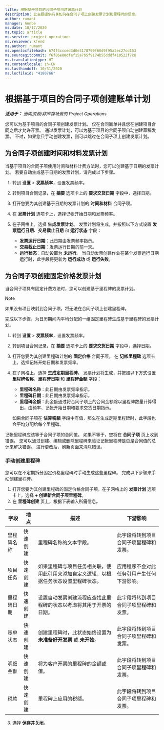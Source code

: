 ```yaml
---
title: 根据基于项目的合同子项创建账单计划
description: 此主题提供有关如何在合同子项上创建发票计划和里程碑的信息。
author: rumant
manager: Annbe
ms.date: 10/17/2020
ms.topic: article
ms.service: project-operations
ms.reviewer: kfend
ms.author: rumant
ms.openlocfilehash: 674f4ccced3d0e3178799f60d9f95a2ec27cd153
ms.sourcegitcommit: f6f86e80dfef15a7b5f9174b55dddf410522f7c8
ms.translationtype: HT
ms.contentlocale: zh-CN
ms.lasthandoff: 10/31/2020
ms.locfileid: "4180766"
---
```

# <a name="create-an-invoice-schedule-on-a-project-based-contract-line"></a>根据基于项目的合同子项创建账单计划 

_**适用于：** 面向资源/非库存场景的 Project Operations_

您可以为基于项目的合同子项创建发票计划。 仅在合同赢单并且您在创建项目合同之后才允许开票。 通过发票计划，可以为基于项目的合同子项自动创建草稿发票。 不过，如果您只手动创建发票，则可以跳过在合同子项上创建发票计划。

## <a name="create-a-time-and-material-invoice-schedule-for-a-contract-line"></a>为合同子项创建时间和材料发票计划

当基于项目的合同子项使用时间和材料计费方法时，您可以创建基于日期的发票计划。 若要自动生成基于日期的发票计划，请完成以下步骤。

1. 转到 **设置** > **发票频率**，设置发票频率。
2. 转到项目合同记录，在 **摘要** 选项卡上的 **要求交货日期** 字段中，选择日期。
3. 打开您要为其创建基于日期的发票计划的 **时间和材料** 合同子项。 
4. 在 **发票计划** 选项卡上，选择记帐开始日期和发票频率。
5. 在子网格上，选择 **生成发票计划**。 发票计划将生成，并按照以下方式设置 **发票运行日期**、**交易截止日期** 和 **运行状态** 字段：

    - **发票运行日期**：此日期由发票频率指示。
    - **交易截止日期**：发票运行日期的前一天。
    - **运行状态**：自动设置为 **未运行**。 当自动发票创建作业在某个发票运行日期运行时，此字段将更新为 **运行成功** 或 **运行失败**。

## <a name="create-a-fixed-price-invoice-schedule-for-a-contract-line"></a>为合同子项创建固定价格发票计划

当合同子项具有固定计费方法时，您可以创建基于里程碑的发票计划。 

> [!NOTE]
> 如果没有项目映射到合同子项，将无法在合同子项上创建里程碑。

完成以下步骤，为日历期间内平均分配的一组固定里程碑生成基于里程碑的发票计划。

1. 转到 **设置** > **发票频率**，设置发票频率。
2. 转到项目合同记录，在 **摘要** 选项卡上的 **要求交货日期** 字段中，选择日期。
3. 打开您要为其创建里程碑计划的 **固定价格** 合同子项。 在 **记帐里程碑** 选项卡上，选择记帐开始日期和发票频率。 
4. 在子网格上，选择 **生成定期里程碑**。 发票计划将生成，并按照以下方式设置 **里程碑名称**、**里程碑日期** 和 **里程碑金额** 字段：

    - **里程碑名称**：此日期由发票频率指示。
    - **里程碑日期**：此日期由发票频率指示。
    - **里程碑金额**：此金额通过将合同子项上的合同金额除以里程碑数量计算得出，由频率、记帐开始日期和要求交货日期指示。

    如果合同子项在 **估算税额** 字段中有值，那么在生成定期里程碑时，此字段也会平均分配给每个里程碑。

记帐里程碑应该等于合同子项的合同值。 如果不等于，您将在 **合同子项** 页上收到错误。 您可以通过创建、编辑或删除里程碑来验证记帐里程碑是否是合同值的总计来解决错误。 进行更改后，刷新页面来清除错误。

### <a name="manually-create-milestones"></a>手动创建里程碑

您可以在不定期拆分固定价格里程碑时手动生成这些里程碑。 完成以下步骤来手动创建里程碑。

1. 打开您要为其创建里程碑的固定价格合同子项，在子网格上的 **发票计划** 选项卡上，选择 **+ 创建新合同子项里程碑**。 
2. 在 **里程碑创建** 页上，根据下表输入所需信息。

| 字段 | 地点 | 描述 | 下游影响 |
| --- | --- | --- | --- |
| 里程碑名称 | 快速创建 | 里程碑名称的文本字段。 | 此字段将转到项目合同子项里程碑和发票。 |
| 项目任务 | 快速创建 | 如果里程碑与项目任务相关联，使用此引用来添加自定义逻辑，以根据任务状态设置里程碑状态。 | 应用程序不会对此任务引用产生任何下游影响。 |
| 里程碑日期 | 快速创建 | 设置自动发票创建流程应查找此里程碑的状态以考虑将其用于开票的日期。 | 此字段将转到项目合同子项里程碑和发票。 |
| 账单状态 | 快速创建 | 创建里程碑时，此状态始终设置为 **未准备好开发票** 或 **未开始**。 | 此字段将转到项目合同子项里程碑和发票。 |
| 明细金额 | 快速创建 | 将为客户开票的里程碑的金额或值。 | 此字段将转到项目合同子项里程碑和发票。 |
| 税款 | 快速创建 | 里程碑上应用的税额。 | 此字段将转到项目合同子项里程碑和发票。 |

3. 选择 **保存并关闭**。
